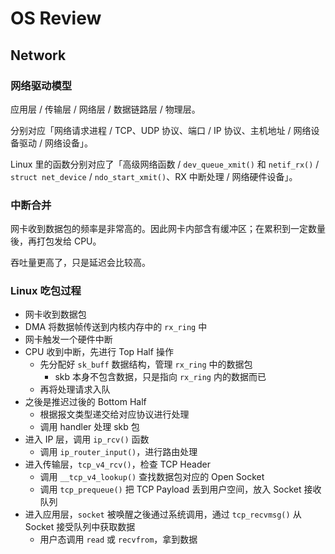 # OS Review

## Network

### 网络驱动模型

应用层 / 传输层 / 网络层 / 数据链路层 / 物理层。

分别对应「网络请求进程 / TCP、UDP 协议、端口 / IP 协议、主机地址 / 网络设备驱动 / 网络设备」。

Linux 里的函数分别对应了「高级网络函数 / `dev_queue_xmit()` 和 `netif_rx()` / `struct net_device` / `ndo_start_xmit()`、RX 中断处理 / 网络硬件设备」。

### 中断合并

网卡收到数据包的频率是非常高的。因此网卡内部含有缓冲区；在累积到一定数量後，再打包发给 CPU。

吞吐量更高了，只是延迟会比较高。

### Linux 吃包过程

* 网卡收到数据包
* DMA 将数据帧传送到内核内存中的 `rx_ring` 中
* 网卡触发一个硬件中断
* CPU 收到中断，先进行 Top Half 操作
  * 先分配好 `sk_buff` 数据结构，管理 `rx_ring` 中的数据包
    * skb 本身不包含数据，只是指向 `rx_ring` 内的数据而已
  * 再将处理请求入队
* 之後是推迟过後的 Bottom Half
  * 根据报文类型递交给对应协议进行处理
  * 调用 handler 处理 skb 包
* 进入 IP 层，调用 `ip_rcv()` 函数
  * 调用 `ip_router_input()`，进行路由处理
* 进入传输层，`tcp_v4_rcv()`，检查 TCP Header
  * 调用 `__tcp_v4_lookup()` 查找数据包对应的 Open Socket
  * 调用 `tcp_prequeue()` 把 TCP Payload 丢到用户空间，放入 Socket 接收队列
* 进入应用层，`socket` 被唤醒之後通过系统调用，通过 `tcp_recvmsg()` 从 Socket 接受队列中获取数据
  * 用户态调用 `read` 或 `recvfrom`，拿到数据

